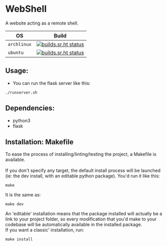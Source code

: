 # WebShell

A website acting as a remote shell.

| OS | Build |
|-|-|
| `archlinux` | [![builds.sr.ht status](https://builds.sr.ht/~jean-max/WebShell/archlinux.yml.svg)](https://builds.sr.ht/~jean-max/WebShell/archlinux.yml?) |
| `ubuntu` | [![builds.sr.ht status](https://builds.sr.ht/~jean-max/WebShell/ubuntu.yml.svg)](https://builds.sr.ht/~jean-max/WebShell/ubuntu.yml?) |


## Usage:

* You can run the flask server like this:

```shell
./runserver.sh
```


## Dependencies:

* python3
* flask


## Installation: Makefile

To ease the process of installing/linting/testing the project, a Makefile is available. <br />
<br />
If you don't specify any target, the default install process will be launched (ie: the dev install, with an editable python package).
You'd run it like this:

```shell
make
```

It is the same as:

```shell
make dev
```

An 'editable' installation means that the package installed will actually be a link to your project folder, so every modification that you'd make to your codebase will be automatically available in the installed package.<br />
If you want a classic' installation, run:

```shell
make install
```

